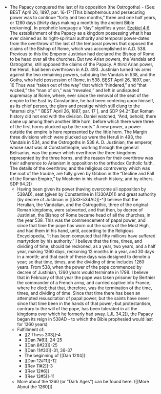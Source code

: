 - The Papacy conquered the last of its opposition (the Ostrogoths) - (See: BEST April 26, 1897, par. 16-17^[This blasphemous and persecuting power was to continue “forty and two months,” three and one half years, or 1260 days (thirty days making a month by the ancient Bible reckoning). In prophetic language a “day” signifies a year. [Ezekiel 4:6](1965.41905). The establishment of the Papacy as a kingdom possessing what it has ever claimed as its right-spiritual authority and temporal power-dates from the overthrow of the last of the temporal powers that opposed the claims of the Bishop of Rome, which was accomplished in A.D. 538. Previous to this the Emperor Justinian had declared the Bishop of Rome to be head over all the churches. But two Arian powers, the Vandals and Ostrogoths, still opposed the claims of the Papacy. A third Arian power, the Heruli, had been overthrown in A.D. 493. Justinian turned his arms against the two remaining powers, subduing the Vandals in 538, and the Goths, who held possession of Rome, in 538. BEST April 26, 1897, par. 16
  Thus was “taken out of the way” that which “hindered,” and “that wicked,” the “man of sin,” was “revealed,” and left in undisputed supremacy at Rome, where, ever since the removal of the seat of the empire to the East by Constantine, he had been centering upon himself, as its chief person, the glory and prestige which still clung to the “eternal city.” " BEST April 26, 1897, par. 17 ], and SDP 94.2^[But Roman history did not end with the division. Daniel watched, “And, behold, there came up among them another little horn, before which there were three of the first horns plucked up by the roots.” A new power, a power outside the empire is here represented by the little horn. The Margin three divisions which were plucked up were the Heruli in 493, the Vandals in 534, and the Ostrogoths in 538 A. D. Justinian, the emperor, whose seat was at Constantinople, working through the general Belisarius, was the power which overthrew the three kingdoms represented by the three horns, and the reason for their overthrow was their adherence to Arianism in opposition to the orthodox Catholic faith. The details of the overthrow, and the religious controversy which was the root of the trouble, are fully given by Gibbon in the “Decline and Fall of the Roman Empire,” by Mosheim in his church history, and by others. SDP 94.2])
  - Having been given its power (having overcome all opposition by 538AD), seat (given by Constantine in [[330AD]]) and great authority (by decree of Justinian in [[533-534AD]]-^[I believe that the Herulian, the Vandalian, and the Ostrogothic, three of the original Roman kingdoms, were subverted, and that then, by decree of Justinian, the Bishop of Rome became head of all the churches, in the year 538. This was the commencement of papal power, and since that time the pope has worn out the saints of the Most High, and had them in his hand, until, according to the Religious Encyclopedia, “it has been computed that fifty millions have suffered martyrdom by his authority.” I believe that the time, times, and dividing of time, should be reckoned, as a year, two years, and a half year, making 1260 days, reckoning 12 months in a year, and 30 days in a month; and that each of these days was designed to denote a year; so that time, times, and the dividing of time includes 1260 years. From 538, when the power of the pope commenced by decree of Justinian, 1260 years would terminate in 1798. I believe that in February of that year the pope was taken prisoner by Berthier the commander of a French army, and carried captive into France, where he died; that that, therefore, was the termination of the time, times, and dividing of time. Since that time there has been an attempted resuscitation of papal power; but the saints have never since that time been in the hands of that power,-but protestantism, contrary to the will of the pope, has been tolerated in all the kingdoms over which he formerly had sway. LJL 34.2]), the Papacy began its reign in 538AD - to which the Bible prophesied would last for 1260 years)
  - Fulfillment of:
	  - [[2 Thess 2#3]]-4
	  - [[Dan 7#8]], 24-25
	  - [[Dan 8#23]]-25
	  - [[Dan 11#30]]-31, 36-37
	  - The beginning of [[Dan 12#4]]
	  - [[Dan 12#11]]-12
	  - [[Rev 11#2]]-3
	  - [[Rev 12#6]]
	  - [[Rev 13#5]]-11
  - More about the 1260 (or "Dark Ages") can be found here: ([[More About the 1260]])
